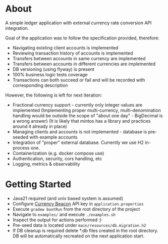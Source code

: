 # About

A simple ledger application with external currency rate conversion API integration.

Goal of the application was to follow the specification provided, therefore:

* Navigating existing client accounts is implemented
* Reviewing transaction history of accounts is implemented
* Transfers between accounts in same currency are implemented
* Transfers between accounts in different currencies are implemented
* DB versioning (using flyway) is present
* 100% business logic tests coverage
* Transactions can both succeed or fail and will be recorded with corresponding description

However, the following is left for next iteration:

* Fractional currency support - currently only integer values are implemented
  (Implementing proper multi-currency, multi-denomination handling would be
  outside the scope of "about one day" - BigDecimal is a wrong answer)
  (It is likely that mintos has a library and practices around it already in place)
* Managing clients and accounts is not implemented - database is pre-seeded with example accounts 
* Integration of "proper" external database. Currently we use H2 in-process one.
* Containerization (e.g. docker compose use)
* Authentication, security, cors handling, etc
* Logging, metrics & observability

# Getting Started

* Java21 required (and unix based system is assumed)
* Configure [Currency Beacon](https://currencybeacon.com/) API key in `application.properties`
* Execute `gradew bootRun` from the root directory of the project
* Navigate to `examples/` and execute `./examples.sh`
* Inspect the output for actions performed :)
* Pre-seed data is located under `main/resources/db.migration.h2` 
* If DB cleanup is required delete \*.db files created in the root directory.
  DB will be automatically recreated on the next application start.

